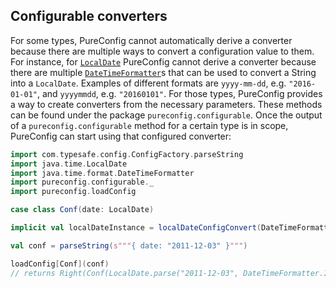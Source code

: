 ## Configurable converters

For some types, PureConfig cannot automatically derive a converter because there are multiple ways to convert a configuration
value to them. For instance, for [`LocalDate`](https://docs.oracle.com/javase/8/docs/api/java/time/LocalDate.html)
PureConfig cannot derive a converter because there are multiple [`DateTimeFormatter`](https://docs.oracle.com/javase/8/docs/api/java/time/format/DateTimeFormatter.html)s
that can be used to convert a String into a `LocalDate`. Examples of different formats are `yyyy-mm-dd`, e.g. `"2016-01-01"`,
and `yyyymmdd`, e.g. `"20160101"`. For those types, PureConfig provides a way to create converters from the necessary parameters. These methods can be found under
the package `pureconfig.configurable`. Once the output of a `pureconfig.configurable` method for a certain type is in scope,
PureConfig can start using that configured converter:

```scala
import com.typesafe.config.ConfigFactory.parseString
import java.time.LocalDate
import java.time.format.DateTimeFormatter
import pureconfig.configurable._
import pureconfig.loadConfig

case class Conf(date: LocalDate)

implicit val localDateInstance = localDateConfigConvert(DateTimeFormatter.ISO_DATE)

val conf = parseString(s"""{ date: "2011-12-03" }""")

loadConfig[Conf](conf)
// returns Right(Conf(LocalDate.parse("2011-12-03", DateTimeFormatter.ISO_DATE)))
```
